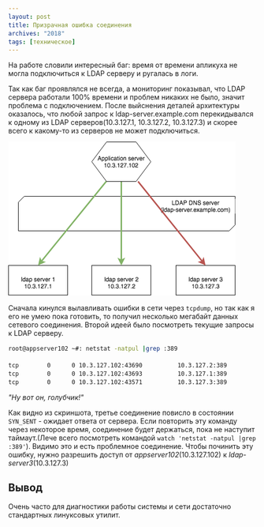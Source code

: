 ```yaml
---
layout: post
title: Призрачная ошибка соединения
archives: "2018"
tags: [техническое]
---
```


На работе словили интересный баг: время от времени апликуха не могла подключиться к LDAP серверу и ругалась в логи.
<!--more-->

Так как баг проявлялся не всегда, а мониторинг показывал, что LDAP сервера работали 100% времени и проблем никаких не было, значит проблема с подключением. После выйснения деталей архитектуры оказалось, что любой запрос к ldap-server.example.com перекидывался к одному из LDAP серверов(10.3.127.1, 10.3.127.2, 10.3.127.3) и скорее всего к какому-то из серверов не может подключиться.

![Диаграмма соединения](diagram.png)

Сначала кинулся вылавливать ошибки в сети через `tcpdump`, но так как я его не умею пока готовить, то получил несколько мегабайт данных сетевого соединения. Второй идеей было посмотреть текущие запросы к LDAP серверу.
```bash
root@appserver102 ~#: netstat -natpul |grep :389

tcp        0      0 10.3.127.102:43690          10.3.127.2:389           CLOSED   16947/java
tcp        0      0 10.3.127.102:43693          10.3.127.1:389           CLOSED   16947/java
tcp        0      0 10.3.127.102:43571          10.3.127.3:389           SYN_SENT 16947/java
```

*"Ну вот он, голубчик!"*

Как видно из скриншота, третье соединение повисло в состоянии `SYN_SENT` - ожидает ответа от сервера. Если повторить эту команду через некоторое время, соединение будет держаться, пока не наступит таймаут.(Лече всего посмотреть командой `watch 'netstat -natpul |grep :389'`). Видимо это и есть проблемное соединение.
Чтобы починить эту ошибку, нужно разрешить доступ от *appserver102*(10.3.127.102) к *ldap-server3*(10.3.127.3)

## Вывод

Очень часто для диагностики работы системы и сети достаточно стандартных линуксовых утилит.
